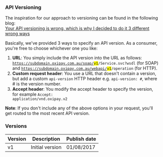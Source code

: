 <h3>API Versioning</h3>

The inspiration for our approach to versioning can be found in the following blog:<br/>
<a href="https://www.troyhunt.com/your-api-versioning-is-wrong-which-is/">Your API versioning is wrong, which is why I decided to do it 3 different wrong ways</a><br/>

Basically, we've provided 3 ways to specify an API version. As a consumer, you're free to choose whichever one you like:

1. **URL**: You simply include the API version into the URL as follows: <code>https://subdomain.oxipay.com.au/soap/<font style="background-color: yellow;">v1</font>/Service.svc?wsdl</code> (for SOAP) and <code>https://subdomain.oxipay.com.au/webapi/<font style="background-color: yellow;">v1</font>/operation</code> (for HTTP).<br/>
2. **Custom request header**: You use a URL that doesn't contain a version, but add a custom <code>api-version</code> HTTP header e.g. <code>api-version: #</code>, where # is the version number.
3. **Accept header**: You modify the accept header to specify the version, for example <code>Accept: application/vnd.oxipay.v2</code>

**Note**: If you don't include any of the above options in your request, you'll get routed to the most recent API version.

<h3>Versions</h3>

Version | Description | Publish date
-----------|-----------|-----------
v1 | Initial version | 01/08/2017
